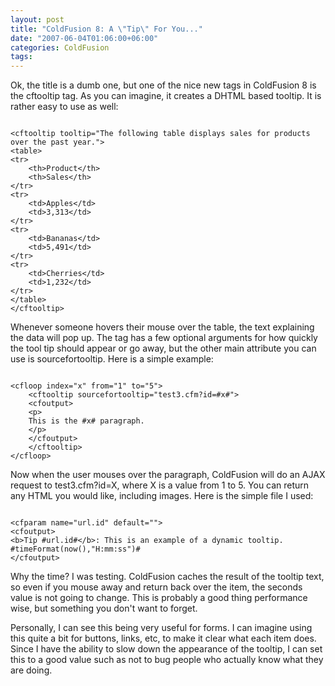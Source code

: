```yaml
---
layout: post
title: "ColdFusion 8: A \"Tip\" For You..."
date: "2007-06-04T01:06:00+06:00"
categories: ColdFusion 
tags: 
---
```


Ok, the title is a dumb one, but one of the nice new tags in ColdFusion 8 is the cftooltip tag. As you can imagine, it creates a DHTML based tooltip. It is rather easy to use as well:
<!--more-->
<code>
&lt;cftooltip tooltip="The following table displays sales for products over the past year."&gt;
&lt;table&gt;
&lt;tr&gt;
	&lt;th&gt;Product&lt;/th&gt;
	&lt;th&gt;Sales&lt;/th&gt;
&lt;/tr&gt;
&lt;tr&gt;
	&lt;td&gt;Apples&lt;/td&gt;
	&lt;td&gt;3,313&lt;/td&gt;
&lt;/tr&gt;
&lt;tr&gt;
	&lt;td&gt;Bananas&lt;/td&gt;
	&lt;td&gt;5,491&lt;/td&gt;
&lt;/tr&gt;
&lt;tr&gt;
	&lt;td&gt;Cherries&lt;/td&gt;
	&lt;td&gt;1,232&lt;/td&gt;
&lt;/tr&gt;
&lt;/table&gt;
&lt;/cftooltip&gt;
</code>

Whenever someone hovers their mouse over the table, the text explaining the data will pop up. The tag has a few optional arguments for how quickly the tool tip should appear or go away, but the other main attribute you can use is sourcefortooltip. Here is a simple example:

<code>
&lt;cfloop index="x" from="1" to="5"&gt;
	&lt;cftooltip sourcefortooltip="test3.cfm?id=#x#"&gt;
	&lt;cfoutput&gt;
	&lt;p&gt;
	This is the #x# paragraph. 
	&lt;/p&gt;
	&lt;/cfoutput&gt;
	&lt;/cftooltip&gt;
&lt;/cfloop&gt;
</code>

Now when the user mouses over the paragraph, ColdFusion will do an AJAX request to test3.cfm?id=X, where X is a value from 1 to 5. You can return any HTML you would like, including images. Here is the simple file I used:

<code>
&lt;cfparam name="url.id" default=""&gt;
&lt;cfoutput&gt;
&lt;b&gt;Tip #url.id#&lt;/b&gt;: This is an example of a dynamic tooltip.
#timeFormat(now(),"H:mm:ss")#
&lt;/cfoutput&gt;
</code>

Why the time? I was testing. ColdFusion caches the result of the tooltip text, so even if you mouse away and return back over the item, the seconds value is not going to change. This is probably a good thing performance wise, but something you don't want to forget. 

Personally, I can see this being very useful for forms. I can imagine using this quite a bit for buttons, links, etc, to make it clear what each item does. Since I have the ability to slow down the appearance of the tooltip, I can set this to a good value such as not to bug people who actually know what they are doing.